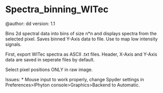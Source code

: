 # Spectra_binning_WITec
@author: dd
version: 1.1

Bins 2d spectral data into bins of size n*n and displays spectra from the 
selected pixel. Saves binned Y-Axis data to file.
Use to map low intensity signals. 

First, export WITec spectra as ASCII .txt files. 
Header, X-Axis and Y-Axis data are saved in seperate files by default.

Select pixel positions ONLY in raw image. 

Issues:
    * Mouse input to work properly, change Spyder settings in
    Preferences>IPhyton console>Graphics>Backend to Automatic.
